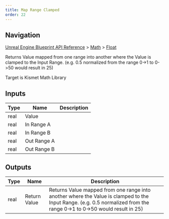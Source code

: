 ```yaml
---
title: Map Range Clamped
order: 22
---
```

## Navigation

[Unreal Engine Blueprint API Reference](https://dev.epicgames.com/documentation/en-us/unreal-engine/BlueprintAPI) > [Math](https://dev.epicgames.com/documentation/en-us/unreal-engine/BlueprintAPI/Math) > [Float](https://dev.epicgames.com/documentation/en-us/unreal-engine/BlueprintAPI/Math/Float)

Returns Value mapped from one range into another where the Value is clamped to the Input Range. (e.g. 0.5 normalized from the range 0->1 to 0->50 would result in 25)

Target is Kismet Math Library

## Inputs

| Type | Name | Description |
| --- | --- | --- |
| real | Value |  |
| real | In Range A |  |
| real | In Range B |  |
| real | Out Range A |  |
| real | Out Range B |  |

## Outputs

| Type | Name | Description |
| --- | --- | --- |
| real | Return Value | Returns Value mapped from one range into another where the Value is clamped to the Input Range. (e.g. 0.5 normalized from the range 0->1 to 0->50 would result in 25) |

